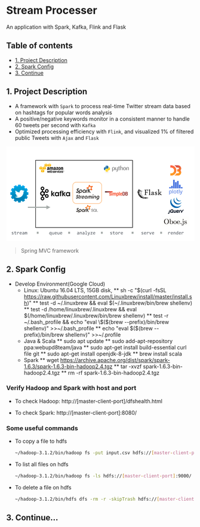 # Stream Processer
An application with Spark, Kafka, Flink and Flask

## Table of contents
* [1. Project Description](#1-project-descriptions)
* [2. Spark Config](#2-spark-config)
* [3. Continue](#3-continue...)

## 1. Project Description 

- A framework with `Spark` to process real-time Twitter stream data based on hashtags for popular words analysis 
- A positive/negative keywords monitor in a consistent manner to handle 60 tweets per second with `Kafka`
- Optimized processing efficiency with `Flink`, and visualized 1% of filtered public Tweets with `Ajax` and `Flask` 
   
![Spring MVC framework](https://raw.githubusercontent.com/MoonSulong/StreamProcessor/master/img/pipeline.png)
> Spring MVC framework

## 2. Spark Config
- Develop Environment(Google Cloud)
   * Linux: Ubuntu 16.04 LTS, 15GB disk, 
	** sh -c "$(curl -fsSL https://raw.githubusercontent.com/Linuxbrew/install/master/install.sh)"
	** test -d ~/.linuxbrew && eval $(~/.linuxbrew/bin/brew shellenv)
	** test -d /home/linuxbrew/.linuxbrew && eval $(/home/linuxbrew/.linuxbrew/bin/brew shellenv)
	** test -r ~/.bash_profile && echo "eval \$($(brew --prefix)/bin/brew shellenv)" >>~/.bash_profile
	** echo "eval \$($(brew --prefix)/bin/brew shellenv)" >>~/.profile
  * Java & Scala
	** sudo apt update
	** sudo add-apt-repository ppa:webupd8team/java
	** sudo apt-get install build-essential curl file git
	** sudo apt-get install openjdk-8-jdk
	** brew install scala
  * Spark
	** wget https://archive.apache.org/dist/spark/spark-1.6.3/spark-1.6.3-bin-hadoop2.4.tgz
	** tar -xvzf spark-1.6.3-bin-hadoop2.4.tgz
	** rm -rf spark-1.6.3-bin-hadoop2.4.tgz

### Verify Hadoop and Spark with host and port
- To check Hadoop:
http://[master-client-port]/dfshealth.html

- To check Spark:
http://[master-client-port]:8080/


### Some useful commands
- To copy a file to hdfs

  ```sh
  ~/hadoop-3.1.2/bin/hadoop fs -put input.csv hdfs://[master-client-port]:9000/input.csv
  ```

- To list all files on hdfs

  ```sh
  ~/hadoop-3.1.2/bin/hadoop fs -ls hdfs://[master-client-port]:9000/
  ```

- To delete a file on hdfs

  ```sh
  ~/hadoop-3.1.2/bin/hdfs dfs -rm -r -skipTrash hdfs://[master-client-port]/output.csv 
  ```
## 3. Continue...
